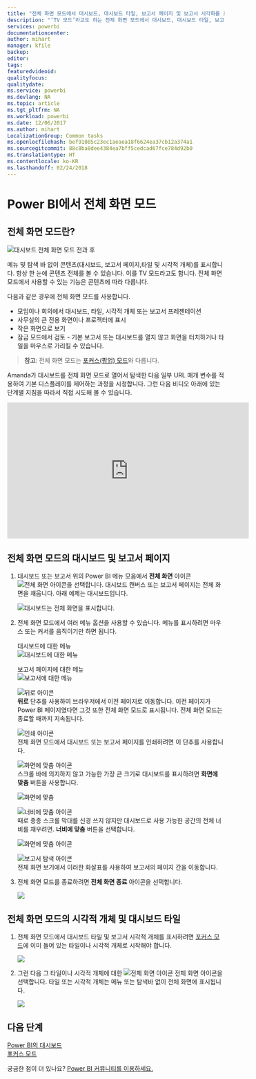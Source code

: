 ```yaml
---
title: "전체 화면 모드에서 대시보드, 대시보드 타일, 보고서 페이지 및 보고서 시각화를 표시합니다."
description: "‘TV 모드’라고도 하는 전체 화면 모드에서 대시보드, 대시보드 타일, 보고서 시각화 및 보고서 페이지를 표시합니다."
services: powerbi
documentationcenter: 
author: mihart
manager: kfile
backup: 
editor: 
tags: 
featuredvideoid: 
qualityfocus: 
qualitydate: 
ms.service: powerbi
ms.devlang: NA
ms.topic: article
ms.tgt_pltfrm: NA
ms.workload: powerbi
ms.date: 12/06/2017
ms.author: mihart
LocalizationGroup: Common tasks
ms.openlocfilehash: bef91085c23ec1aeaea18f6624ea37cb12a374a1
ms.sourcegitcommit: 88c8ba8dee4384ea7bff5cedcad67fce784d92b0
ms.translationtype: HT
ms.contentlocale: ko-KR
ms.lasthandoff: 02/24/2018
---
```

# <a name="full-screen-mode-in-power-bi"></a>Power BI에서 전체 화면 모드
## <a name="what-is-full-screen-mode"></a>전체 화면 모드란?
![대시보드 전체 화면 모드 전과 후](media/service-fullscreen-mode/power-bi-full-screen-comparison.png)

메뉴 및 탐색 바 없이 콘텐츠(대시보드, 보고서 페이지,타일 및 시각적 개체)를 표시합니다.  항상 한 눈에 콘텐츠 전체를 볼 수 있습니다. 이를 TV 모드라고도 합니다. 전체 화면 모드에서 사용할 수 있는 기능은 콘텐츠에 따라 다릅니다.  

다음과 같은 경우에 전체 화면 모드를 사용합니다.

* 모임이나 회의에서 대시보드, 타일, 시각적 개체 또는 보고서 프레젠테이션
* 사무실의 큰 전용 화면이나 프로젝터에 표시
* 작은 화면으로 보기
* 잠금 모드에서 검토 - 기본 보고서 또는 대시보드를 열지 않고 화면을 터치하거나 타일을 마우스로 가리킬 수 있습니다.

> **참고**: 전체 화면 모드는 [포커스(팝업) 모드](service-focus-mode.md)와 다릅니다.
> 
> 

Amanda가 대시보드를 전체 화면 모드로 열어서 탐색한 다음 일부 URL 매개 변수를 적용하여 기본 디스플레이를 제어하는 과정을 시청합니다. 그런 다음 비디오 아래에 있는 단계별 지침을 따라서 직접 시도해 볼 수 있습니다.

<iframe width="560" height="315" src="https://www.youtube.com/embed/c31gZkyvC54" frameborder="0" allowfullscreen></iframe>

## <a name="dashboards-and-report-pages-in-full-screen-mode"></a>전체 화면 모드의 대시보드 및 보고서 페이지
1. 대시보드 또는 보고서 위의 Power BI 메뉴 모음에서 **전체 화면** 아이콘![전체 화면 아이콘](media/service-fullscreen-mode/power-bi-full-screen-icon.png)을 선택합니다. 대시보드 캔버스 또는 보고서 페이지는 전체 화면을 채웁니다. 아래 예제는 대시보드입니다.
   
      ![대시보드는 전체 화면을 표시합니다.](media/service-fullscreen-mode/power-bi-dash-full-screen.png)
2. 전체 화면 모드에서 여러 메뉴 옵션을 사용할 수 있습니다.  메뉴를 표시하려면 마우스 또는 커서를 움직이기만 하면 됩니다. 
   
     대시보드에 대한 메뉴    
     ![대시보드에 대한 메뉴](media/service-fullscreen-mode/power-bi-full-screen-menu-dashboard.png)    
   
     보고서 페이지에 대한 메뉴    
    ![보고서에 대한 메뉴](media/service-fullscreen-mode/power-bi-report-menu.png)    
   
    ![뒤로 아이콘](media/service-fullscreen-mode/power-bi-back-icon.png)    
    **뒤로** 단추를 사용하여 브라우저에서 이전 페이지로 이동합니다. 이전 페이지가 Power BI 페이지였다면 그것 또한 전체 화면 모드로 표시됩니다.  전체 화면 모드는 종료할 때까지 지속됩니다.
   
    ![인쇄 아이콘](media/service-fullscreen-mode/power-bi-print-icon.png)    
    전체 화면 모드에서 대시보드 또는 보고서 페이지를 인쇄하려면 이 단추를 사용합니다. 
   
    ![화면에 맞춤 아이콘](media/service-fullscreen-mode/power-bi-fit-to-width.png)    
    스크롤 바에 의지하지 않고 가능한 가장 큰 크기로 대시보드를 표시하려면 **화면에 맞춤** 버튼을 사용합니다.     
   
    ![화면에 맞춤](media/service-fullscreen-mode/power-bi-fit-screen.png)
   
    ![너비에 맞춤 아이콘](media/service-fullscreen-mode/power-bi-fit-width.png)       
    때로 종종 스크롤 막대를 신경 쓰지 않지만 대시보드로 사용 가능한 공간의 전체 너비를 채우려면. **너비에 맞춤** 버튼을 선택합니다.    
   
    ![화면에 맞춤 아이콘](media/service-fullscreen-mode/power-bi-fit-to-width-new.png)
   
    ![보고서 탐색 아이콘](media/service-fullscreen-mode/power-bi-report-nav2.png)       
    전체 화면 보기에서 이러한 화살표를 사용하여 보고서의 페이지 간을 이동합니다.    
3. 전체 화면 모드를 종료하려면 **전체 화면 종료** 아이콘을 선택합니다.
   
      ![](media/service-fullscreen-mode/exit-fullscreen-new.png)

## <a name="visualizations-and-dashboard-tiles-in-full-screen-mode"></a>전체 화면 모드의 시각적 개체 및 대시보드 타일
1. 전체 화면 모드에서 대시보드 타일 및 보고서 시각적 개체를 표시하려면 [포커스 모드](service-focus-mode.md)에 이미 들어 있는 타일이나 시각적 개체로 시작해야 합니다. 
   
    ![](media/service-fullscreen-mode/power-bi-focus3.png)
2. 그런 다음 그 타일이나 시각적 개체에 대한 ![전체 화면 아이콘](media/service-fullscreen-mode/power-bi-full-screen-icon.png)  전체 화면 아이콘을 선택합니다. 타일 또는 시각적 개체는 메뉴 또는 탐색바 없이 전체 화면에 표시됩니다.
   
    ![](media/service-fullscreen-mode/power-bi-fullscreen.png)

## <a name="next-steps"></a>다음 단계
[Power BI의 대시보드](service-dashboards.md)  
[포커스 모드](service-focus-mode.md)    

궁금한 점이 더 있나요? [Power BI 커뮤니티를 이용하세요.](http://community.powerbi.com/)

